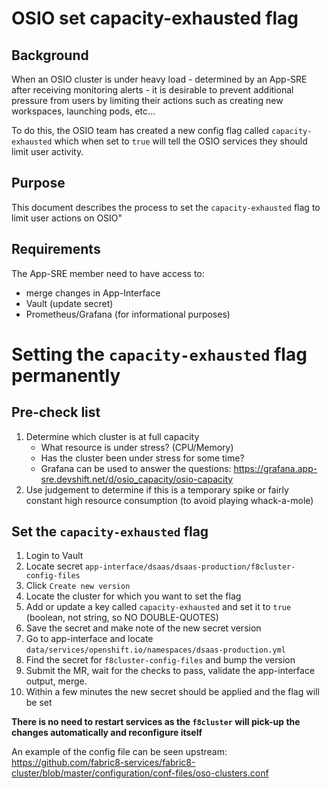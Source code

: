 # OSIO set capacity-exhausted flag

## Background

When an OSIO cluster is under heavy load - determined by an App-SRE after receiving monitoring alerts - it is desirable to prevent additional pressure from users by limiting their actions such as creating new workspaces, launching pods, etc...

To do this, the OSIO team has created a new config flag called `capacity-exhausted` which when set to `true` will tell the OSIO services they should limit user activity.

## Purpose

This document describes the process to set the `capacity-exhausted` flag to limit user actions on OSIO"

## Requirements

The App-SRE member need to have access to:
- merge changes in App-Interface
- Vault (update secret)
- Prometheus/Grafana (for informational purposes)

# Setting the `capacity-exhausted` flag permanently

## Pre-check list
1. Determine which cluster is at full capacity
   - What resource is under stress? (CPU/Memory)
   - Has the cluster been under stress for some time?
   - Grafana can be used to answer the questions: https://grafana.app-sre.devshift.net/d/osio_capacity/osio-capacity
2. Use judgement to determine if this is a temporary spike or fairly constant high resource consumption (to avoid playing whack-a-mole)

## Set the `capacity-exhausted` flag
1. Login to Vault
2. Locate secret `app-interface/dsaas/dsaas-production/f8cluster-config-files`
3. Click `Create new version`
4. Locate the cluster for which you want to set the flag
5. Add or update a key called `capacity-exhausted` and set it to `true` (boolean, not string, so NO DOUBLE-QUOTES)
6. Save the secret and make note of the new secret version
7. Go to app-interface and locate `data/services/openshift.io/namespaces/dsaas-production.yml`
8. Find the secret for `f8cluster-config-files` and bump the version
9. Submit the MR, wait for the checks to pass, validate the app-interface output, merge.
10. Within a few minutes the new secret should be applied and the flag will be set

**There is no need to restart services as the `f8cluster` will pick-up the changes automatically and reconfigure itself**

An example of the config file can be seen upstream: https://github.com/fabric8-services/fabric8-cluster/blob/master/configuration/conf-files/oso-clusters.conf
